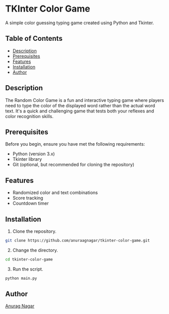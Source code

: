 # TKInter Color Game

A simple color guessing typing game created using Python and Tkinter.



## Table of Contents

- [Description](#description)
- [Prerequisites](#prerequisites)
- [Features](#features)
- [Installation](#installation)
- [Author](#author)

## Description

The Random Color Game is a fun and interactive typing game where players need to type the color of the displayed word rather than the actual word text. It's a quick and challenging game that tests both your reflexes and color recognition skills.

## Prerequisites

Before you begin, ensure you have met the following requirements:

- Python (version 3.x)
- Tkinter library
- Git (optional, but recommended for cloning the repository)

## Features

- Randomized color and text combinations
- Score tracking
- Countdown timer

## Installation

1. Clone the repository.

```bash
git clone https://github.com/anuraagnagar/tkinter-color-game.git
```

2. Change the directory.

```bash
cd tkinter-color-game
```

3. Run the script.

```bash
python main.py
```

## Author

[Anurag Nagar](mailto:nagaranurag1999@gmail.com)
